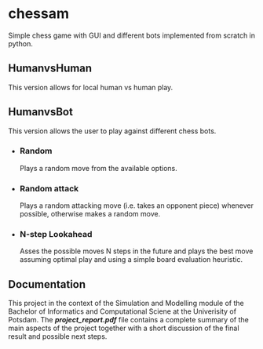 # chessam
Simple chess game with GUI and different bots implemented from scratch in python.

## HumanvsHuman
This version allows for local human vs human play.

## HumanvsBot
This version allows the user to play against different chess bots.

- ### Random 
    Plays a random move from the available options.
- ### Random attack
    Plays a random attacking move (i.e. takes an opponent piece) whenever possible, otherwise makes a random move.
- ### N-step Lookahead
    Asses the possible moves N steps in the future and plays the best move assuming optimal play and using a simple board evaluation heuristic.

## Documentation
This project in the context of the Simulation and Modelling module of the Bachelor of Informatics and Computational Sciene at the Univerisity of Potsdam.
The ***project_report.pdf*** file contains a complete summary of the main aspects of the project together with a short discussion of the final result and possible next steps.
